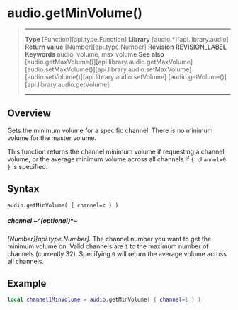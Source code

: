 
# audio.getMinVolume()

> --------------------- ------------------------------------------------------------------------------------------
> __Type__              [Function][api.type.Function]
> __Library__           [audio.*][api.library.audio]
> __Return value__      [Number][api.type.Number]
> __Revision__          [REVISION_LABEL](REVISION_URL)
> __Keywords__          audio, volume, max volume
> __See also__          [audio.getMaxVolume()][api.library.audio.getMaxVolume]
>								[audio.setMaxVolume()][api.library.audio.setMaxVolume]
>								[audio.setVolume()][api.library.audio.setVolume]
>								[audio.getVolume()][api.library.audio.getVolume]
> --------------------- ------------------------------------------------------------------------------------------


## Overview

Gets the minimum volume for a specific channel. There is no minimum volume for the master volume.

This function returns the channel minimum volume if requesting a channel volume, or the average minimum volume across all channels if `{ channel=0 }` is specified.


## Syntax

	audio.getMinVolume( { channel=c } )

##### channel ~^(optional)^~
_[Number][api.type.Number]._ The channel number you want to get the minimum volume on. Valid channels are `1` to the maximum number of channels (currently&nbsp;32). Specifying `0` will return the average volume across all channels.


## Example

`````lua
local channel1MinVolume = audio.getMinVolume( { channel=1 } )
`````
